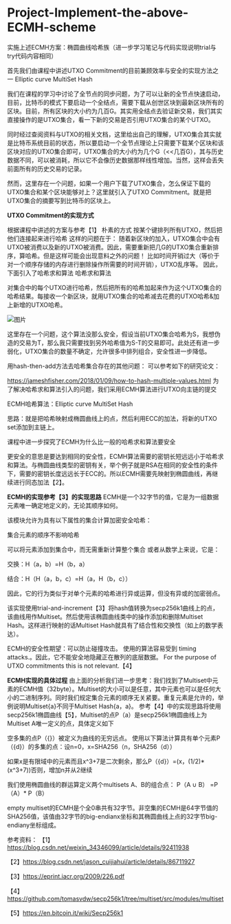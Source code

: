 # Project-Implement-the-above-ECMH-scheme
实施上述ECMH方案：椭圆曲线哈希族（进一步学习笔记与代码实现说明trial与try代码内容相同）

首先我们由课程中讲述UTXO Commitment的目前兼顾效率与安全的实现方法之一 Elliptic curve MultiSet Hash

我们在课程的学习中讨论了全节点的同步问题，为了可以让新的全节点快速启动，目前，比特币的模式下要启动一个全结点，需要下载从创世区块到最新区块所有的区块。目前，所有区块的大小约为几百G。其实用全结点去验证新交易，我们其实直接操作的是UTXO集合，看一下新的交易是否引用UTXO集合的某个UTXO。

同时经过查阅资料与UTXO的相关文档，这里给出自己的理解，UTXO集合其实就是比特币系统目前的状态，所以要启动一个全节点理论上只需要下载某个区块和该区块对应的UTXO集合即可，UTXO集合的大小约为几个G（<<几百G），其与历史数据不同，可以被消耗，所以它不会像历史数据那样线性增加。当然，这样会丢失前面所有的历史交易的记录。

然而，这里存在一个问题，如果一个用户下载了UTXO集合，怎么保证下载的UTXO集合和某个区块能够对上？这里就引入了UTXO Commitment。就是把UTXO集合的摘要写到比特币的区块上。

**UTXO Commitment的实现方式**

根据课程中讲述的方案与参考【1】
朴素的方式
按某个键排列所有UTXO，然后把他们连接起来进行哈希
这样的问题在于：
随着新区块的加入，UTXO集合中会有UTXO被消费以及新的UTXO被消费。因此，需要重新把几G的UTXO集合重新排序，算哈希。但是这样可能会出现意料之外的问题！
比如时间开销过大（等价于对一个顺序存储的内存进行删除操作所需要的时间开销），UTXO乱序等。
因此，下面引入了哈希求和算法
哈希求和算法

对集合中的每个UTXO进行哈希，然后把所有的哈希加起来作为这个UTXO集合的哈希结果。每接收一个新区块，就用UTXO集合的哈希减去花费的UTXO哈希&加上新增的UTXO哈希。

![图片](https://user-images.githubusercontent.com/107350922/179759883-ceff9bc3-d5df-4f9e-8d63-0978794ca490.png)

这里存在一个问题，这个算法没那么安全，假设当前UTXO集合哈希为S，我想伪造的交易为T，那么我只需要找到另外哈希值为S-T的交易即可。此处还有进一步弱化，UTXO集合的数量不确定，允许很多中排列组合，安全性进一步降低。

用hash-then-add方法去哈希集合存在的其他问题：
可以参考如下的研究论文：

https://jameshfisher.com/2018/01/09/how-to-hash-multiple-values.html
为了解决哈希求和算法引入的问题，我们采用ECMH算法进行UTXO向主链的提交

ECMH哈希算法：Elliptic curve MultiSet Hash

思路：就是把哈希映射成椭圆曲线上的点，然后利用ECC的加法，将新的UTXO set添加到主链上。

课程中进一步探究了ECMH为什么比一般的哈希求和算法要安全

更安全的意思是要达到相同的安全性，ECMH算法需要的密钥长短远远小于哈希求和算法。与椭圆曲线类型的密钥有关，举个例子就是RSA在相同的安全性的条件下，需要的密钥长度远远长于ECC的。所以ECMH需要先映射到椭圆曲线，再继续进行同态加法【2】。

**ECMH的实现参考【3】的实现思路**
ECMH是一个32字节的值，它是为一组数据元素唯一确定地定义的，无论其顺序如何。

该模块允许为具有以下属性的集合计算加密安全哈希：

集合元素的顺序不影响哈希

可以将元素添加到集合中，而无需重新计算整个集合
或者从数学上来说，它是：

交换：H（a，b）=H（b，a）

结合：H（H（a，b，c）=H（a，H（b，c））

因此，它的行为类似于对单个元素的哈希进行异或运算，但没有异或的加密弱点。

该实现使用trial-and-increment【3】将hash值转换为secp256k1曲线上的点，该曲线用作Multiset。然后使用该椭圆曲线类中的操作添加和删除Multiset Hash。这样进行映射的话Multiset Hash就具有了结合性和交换性（如上的数学表达）。

ECMH的安全性期望：可以防止碰撞攻击。
使用的算法容易受到 timing attacks.。因此，它不能安全地隐藏正在散列的底层数据。
For the purpose of UTXO commitments this is not relevant.【4】

**ECMH实现的具体过程**
由上面的分析我们进一步思考：我们找到了Multiset中元素的ECMH值（32byte）。Multiset的大小可以是任意，其中元素也可以是任何大小的二进制序列。同时我们规定集合元素的顺序无关紧要。重复元素是允许的，举例说明Multiset{a}不同于Multiset Hash{a，a}。
参考【4】中的实现思路将使用secp256k1椭圆曲线【5】，Multiset的点P（a）是secp256k1椭圆曲线上为Multiset A唯一定义的点，具体定义如下

空多集的点P（{}）被定义为曲线的无穷远点。
使用以下算法计算具有单个元素P（{d}）的多集的点：设n=0，x=SHA256（n，SHA256（d））

如果x是有限域中的元素而且x^3+7是二次剩余，那么P（{d}）=(x，(1/2)* (x^3+7))否则，增加n并从2继续

我们使用椭圆曲线的群运算定义两个multisets A、B的组合点：
P（A ∪ B） =P（A）* P（B）

empty multiset的ECMH是个全0串共有32字节。非空集的ECMH是64字节值的SHA256值，该值由32字节的big-endianx坐标和其椭圆曲线上点的32字节big-endiany坐标组成。

参考资料：
【1】https://blog.csdn.net/weixin_34346099/article/details/92411938

【2】https://blog.csdn.net/jason_cuijiahui/article/details/86711927

【3】https://eprint.iacr.org/2009/226.pdf

【4】https://github.com/tomasvdw/secp256k1/tree/multiset/src/modules/multiset

【5】https://en.bitcoin.it/wiki/Secp256k1
